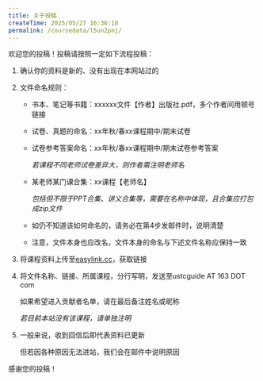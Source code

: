 ```yaml
---
title: 关于投稿
createTime: 2025/05/27 16:36:18
permalink: /coursedata/l5un2pnj/
---
```


欢迎您的投稿！投稿请按照一定如下流程投稿：

1. 确认你的资料是新的、没有出现在本网站过的
2. 文件命名规则：
   * 书本、笔记等书籍：xxxxxx文件【作者】出版社.pdf，多个作者间用顿号链接
   * 试卷、真题的命名：xx年秋/春xx课程期中/期末试卷
   * 试卷参考答案命名：xx年秋/春xx课程期中/期末试卷参考答案

       &#x20; _若课程不同老师试卷差异大，则作者需注明老师名_
   * 某老师某门课合集：xx课程【老师名】

       &#x20; _包括但不限于PPT合集、讲义合集等，需要在名称中体现，且合集应打包成zip文件_
   * 如仍不知道该如何命名的，请务必在第4步发邮件时，说明清楚
   * 注意，文件本身也应改名，文件本身的命名与下述文件名称应保持一致
3. 将课程资料上传至[easylink.cc](https://easylink.cc/)，获取链接
4. 将文件名称、链接、所属课程，分行写明，发送至ustcguide AT 163 DOT com

    如果希望进入贡献者名单，请在最后备注姓名或昵称

    _若目前本站没有该课程，请单独注明_
5. 一般来说，收到回信后即代表资料已更新

    但若因各种原因无法进站，我们会在邮件中说明原因

感谢您的投稿！
